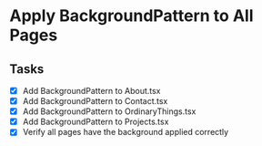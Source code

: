 # Apply BackgroundPattern to All Pages

## Tasks
- [x] Add BackgroundPattern to About.tsx
- [x] Add BackgroundPattern to Contact.tsx
- [x] Add BackgroundPattern to OrdinaryThings.tsx
- [x] Add BackgroundPattern to Projects.tsx
- [x] Verify all pages have the background applied correctly
